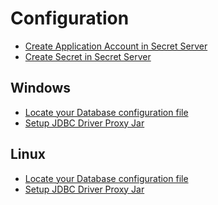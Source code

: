 [title]: # (Configuration)
[tags]: # (introduction)
[priority]: # (100)
# Configuration

* [Create Application Account in Secret Server](create-application-account.md)
* [Create Secret in Secret Server](create-secret.md)

## Windows
* [Locate your Database configuration file](windows-locate-database-config.md)
* [Setup JDBC Driver Proxy Jar](windows-setup.md)

## Linux
* [Locate your Database configuration file](linux-locate-database-config.md)
* [Setup JDBC Driver Proxy Jar](linux-setup.md)
